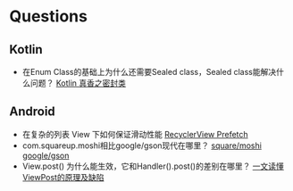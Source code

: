 
# Questions
## Kotlin
- 在Enum Class的基础上为什么还需要Sealed class，Sealed class能解决什么问题？ [Kotlin 真香之密封类](https://woaitqs.cc/2019/09/15/kotlin-sealed-class/)

## Android
- 在复杂的列表 View 下如何保证滑动性能 [RecyclerView Prefetch](https://medium.com/google-developers/recyclerview-prefetch-c2f269075710)
- com.squareup.moshi相比google/gson现代在哪里？ [square/moshi](https://github.com/square/moshi) [google/gson](https://github.com/google/gson)
- View.post() 为什么能生效，它和Handler().post()的差别在哪里？ [一文读懂ViewPost的原理及缺陷](https://github.com/leavesC/AndroidGuide/blob/master/android_core/%E4%B8%80%E6%96%87%E8%AF%BB%E6%87%82ViewPost%E7%9A%84%E5%8E%9F%E7%90%86%E5%8F%8A%E7%BC%BA%E9%99%B7.md)